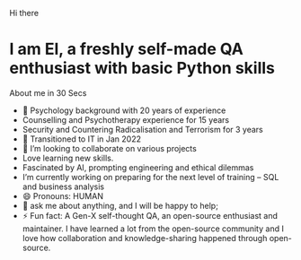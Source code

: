 Hi there


# I am  El, a freshly self-made QA enthusiast with basic Python skills

 About me in 30 Secs
- 🔭 Psychology background  with 20 years of experience
- Counselling and Psychotherapy experience for 15 years
- Security and Countering Radicalisation and Terrorism for 3 years
- 🌱 Transitioned to IT in Jan 2022
- 👯 I’m looking to collaborate on various projects
- Love learning new skills. 
- Fascinated by AI, prompting engineering and ethical dilemmas 
- I’m currently working on preparing for the next level of training – SQL and business analysis 
- 😄 Pronouns: HUMAN
- 💬 ask me about anything, and I will be happy to help;
- ⚡ Fun fact: A Gen-X self-thought QA,  an open-source enthusiast and maintainer. I have learned a lot from the open-source community and I love how collaboration and knowledge-sharing happened through open-source.
